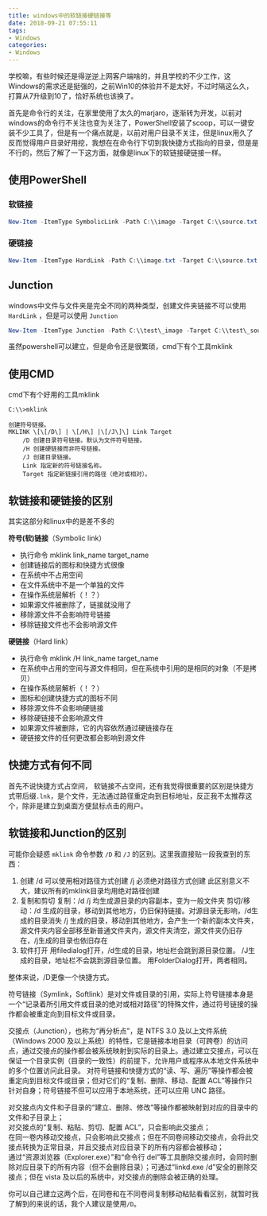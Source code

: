 ```yaml
---
title: windows中的软链接硬链接等
date: 2018-09-21 07:55:11
tags: 
- Windows
categories:
- Windows
---
```



学校嘛，有些时候还是得逆逆上网客户端啥的，并且学校的不少工作，这Windows的需求还是挺强的，之前Win10的体验并不是太好，不过时隔这么久，打算从7升级到10了，恰好系统也该换了。

首先是命令行的关注，在家里使用了太久的marjaro，逐渐转为开发，以前对windows的命令行不关注也变为关注了，PowerShell安装了scoop，可以一键安装不少工具了，但是有一个痛点就是，以前对用户目录不关注，但是linux用久了反而觉得用户目录好用挖，我想在在命令行下切到我快捷方式指向的目录，但是是不行的，然后了解了一下这方面，就像是linux下的软链接硬链接一样。

<!-- more -->

## 使用PowerShell

### 软链接

```powershell
New-Item -ItemType SymbolicLink -Path C:\\image -Target C:\\source.txt
```

### 硬链接

```powershell
New-Item -ItemType HardLink -Path C:\\image.txt -Target C:\\source.txt
```

## Junction

windows中文件与文件夹是完全不同的两种类型，创建文件夹链接不可以使用 `HardLink` ，但是可以使用 `Junction`

```powershell
New-Item -ItemType Junction -Path C:\\test\_image -Target C:\\test\_source
```

虽然powershell可以建立，但是命令还是很繁琐，cmd下有个工具mklink

## 使用CMD

cmd下有个好用的工具mklink

```
C:\\>mklink

创建符号链接。
MKLINK \[\[/D\] | \[/H\] |\[/J\]\] Link Target
    /D 创建目录符号链接。默认为文件符号链接。
    /H 创建硬链接而非符号链接。
    /J 创建目录链接。
    Link 指定新的符号链接名称。
    Target 指定新链接引用的路径（绝对或相对）。
```

## 软链接和硬链接的区别

其实这部分和linux中的是差不多的

**符号(软)链接**（Symbolic link）

*   执行命令 mklink link_name target_name
*   创建链接后的图标和快捷方式很像
*   在系统中不占用空间
*   在文件系统中不是一个单独的文件
*   在操作系统层解析（！？）
*   如果源文件被删除了，链接就没用了
*   移除源文件不会影响符号链接
*   移除链接文件也不会影响源文件

**硬链接**（Hard link）

*   执行命令 mklink /H link_name target_name
*   在系统中占用的空间与源文件相同，但在系统中引用的是相同的对象（不是拷贝）
*   在操作系统层解析（！？）
*   图标和创建快捷方式的图标不同
*   移除源文件不会影响硬链接
*   移除硬链接不会影响源文件
*   如果源文件被删除，它的内容依然通过硬链接存在
*   硬链接文件的任何更改都会影响到源文件

## 快捷方式有何不同

首先不说快捷方式占空间， 软链接不占空间，还有我觉得很重要的区别是快捷方式带后缀`.lnk`，是个文件，无法通过路径重定向到目标地址，反正我不太推荐这个，除非是建立到桌面方便鼠标点击的用户。

## 软链接和Junction的区别

可能你会疑惑 `mklink` 命令参数 `/D` 和 `/J` 的区别。这里我直接贴一段我查到的东西：

1. 创建 /d 可以使用相对路径方式创建 /j  必须绝对路径方式创建 此区别意义不大，建议所有的mklink目录均用绝对路径创建
2. 复制和剪切 复制：/d /j 均生成源目录的内容副本，变为一般文件夹 剪切/移动：/d 生成的目录，移动到其他地方，仍旧保持链接。对源目录无影响，/d生成的目录消失  /j 生成的目录，移动到其他地方，会产生一个新的副本文件夹，源文件夹内容全部移至新普通文件夹内，源文件夹清空，源文件夹仍旧存在，/j生成的目录也依旧存在                                              
3. 软件打开 用filedialog打开，/d生成的目录，地址栏会跳到源目录位置。                             /J生成的目录，地址栏不会跳到源目录位置。 用FolderDialog打开，两者相同。 

 整体来说，/D更像一个快捷方式。
 
符号链接（Symlink，Softlink）是对文件或目录的引用，实际上符号链接本身是一个“记录着所引用文件或目录的绝对或相对路径”的特殊文件，通过符号链接的操作都会被重定向到目标文件或目录。  
  
交接点（Junction），也称为“再分析点”，是 NTFS 3.0 及以上文件系统（Windows 2000 及以上系统）的特性，它是链接本地目录（可跨卷）的访问点，通过交接点的操作都会被系统映射到实际的目录上。通过建立交接点，可以在保证一个目录实例（目录的一致性）的前提下，允许用户或程序从本地文件系统中的多个位置访问此目录。
对符号链接和快捷方式的“读、写、遍历”等操作都会被重定向到目标文件或目录；但对它们的“复制、删除、移动、配置 ACL”等操作只针对自身；符号链接不但可以应用于本地系统，还可以应用 UNC 路径。  
  
对交接点内文件和子目录的“建立、删除、修改”等操作都被映射到对应的目录中的文件和子目录上；  
对交接点的“复制、粘贴、剪切、配置 ACL”，只会影响此交接点；  
在同一卷内移动交接点，只会影响此交接点；但在不同卷间移动交接点，会将此交接点转换为正常目录，并且交接点对应目录下的所有内容都会被移动；  
通过“资源浏览器（Explorer.exe）”和“命令行 del”等工具删除交接点时，会同时删除对应目录下的所有内容（但不会删除目录）；可通过“linkd.exe /d”安全的删除交接点；但在 vista 及以后的系统中，对交接点的删除会被正确的处理。

你可以自己建立这两个后，在同卷和在不同卷间复制移动粘贴看看区别，就暂时我了解到的来说的话，我个人建议是使用`/D`。